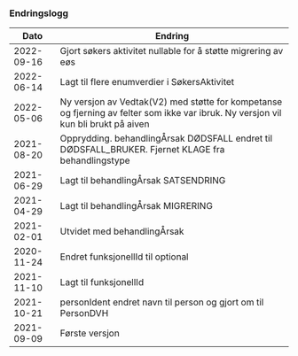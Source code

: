 ### Endringslogg

| Dato       | Endring                                                                                                                            |
|------------|------------------------------------------------------------------------------------------------------------------------------------|
| 2022-09-16 | Gjort søkers aktivitet nullable for å støtte migrering av eøs                                                                      |
| 2022-06-14 | Lagt til flere enumverdier i SøkersAktivitet                                                                                       |
| 2022-05-06 | Ny versjon av Vedtak(V2) med støtte for kompetanse og fjerning av felter som ikke var ibruk. Ny versjon vil kun bli brukt på aiven |
| 2021-08-20 | Opprydding. behandlingÅrsak DØDSFALL endret til DØDSFALL_BRUKER. Fjernet KLAGE fra behandlingstype                                 |
| 2021-06-29 | Lagt til behandlingÅrsak SATSENDRING                                                                                               |
| 2021-04-29 | Lagt til behandlingÅrsak MIGRERING                                                                                                 |
| 2021-02-01 | Utvidet med behandlingÅrsak                                                                                                        |
| 2020-11-24 | Endret funksjonellId til optional                                                                                                  |
| 2021-11-10 | Lagt til funksjonellId                                                                                                             |
| 2021-10-21 | personIdent endret navn til person og gjort om til PersonDVH                                                                       |
| 2021-09-09 | Første versjon                                                                                                                     |
